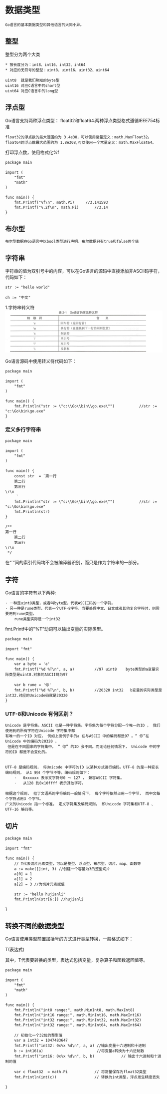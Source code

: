 # 数据类型

```
Go语言的基本数据类型和其他语言的大同小异。
```

## 整型

整型分为两个大类
``` 
* 按长度分为：int8、int16、int32、int64
* 对应的无符号的整型：uint8、uint16、uint32、uint64

uint8  就是我们熟知的byte型
uint16 对应C语言中的short型
uint64 对应C语言中的long型 
```

## 浮点型

Go语言支持两种浮点类型： float32和float64.两种浮点类型格式遵循IEEE754标准

```
float32的浮点数的最大范围约为 3.4e38，可以使用常量定义：math.MaxFloat32。
float64的浮点数最大范围约为 1.8e308,可以使用一个常量定义：math.MaxFloat64。
```

打印浮点数，使用格式化%f
```
package main

import (
	"fmt"
	"math"
)

func main() {
	fmt.Printf("%f\n", math.Pi)		//3.141593
	fmt.Printf("%.2f\n", math.Pi)		//3.14
}

```

## 布尔型
```
布尔型数据在Go语言中以bool类型进行声明，布尔数据只有true和false两个值
```

## 字符串

字符串的值为双引号中的内容，可以在Go语言的源码中直接添加非ASCII码字符，代码如下：
``` 
str := "hello world"

ch := "中文"
```

1.字符串转义符
![](../../_static/go_str0001.png)

Go语言源码中使用转义符代码如下：
``` 
package main

import (
	"fmt"
)

func main() {
	fmt.Println("str := \"c:\\Go\\bin\\go.exe\"")			//str := "c:\Go\bin\go.exe"
}

```


### 定义多行字符串
``` 
package main

import (
	"fmt"
)

func main() {
	const str  = `第一行
	第二行
	第三行
\r\n
     `
	fmt.Println("str := \"c:\\Go\\bin\\go.exe\"")			//str := "c:\Go\bin\go.exe"
	fmt.Println(str)
}

/**
第一行
	第二行
	第三行
\r\n
 */
```

在“`”间的索引代码均不会被编译器识别，而只是作为字符串的一部分。

## 字符

Go语言的字符有以下两种:
``` 
· 一种是uint8类型，或者叫byte型，代表ASCII码的一个字符。
· 另一种是rune类型，代表一个UTF-8字符，当要处理中文、日文或者其他复合字符时，则需要用到rune类型。
    rune类型实际是一个int32
```

fmt.Printf中的"%T"动词可以输出变量的实际类型。

``` 
package main

import "fmt"

func main() {
	var a byte = 'a'
	fmt.Printf("%d %T\n", a, a)			//97 uint8    byte类型的a变量实际类型是uint8.对象的ASCII码为97

	var b rune = '你'
	fmt.Printf("%d %T\n", b, b)			//20320 int32   b变量的实际类型是int32.对应的Unicode码就是20320
}

```



### UTF-8和Unicode 有何区别？
```
Unicode 是字符集。ASCII 也是一种字符集。字符集为每个字符分配一个唯一的ID ， 我们使用到的所有字符在Unicode 字符集中都
有唯一的一个ID 对应， 例如上面例子中的a 在与ASCII 中的编码都是97 。“ 你”在Unicode 中的编码为20320 ，
 但是在不同国家的字符集中， “ 你” 的ID 会不同。而无论任何情况下， Unicode 中的字符的ID 都是不会变化的。
 
 
UTF-8 是编码规则， 将Unicode 中字符的ID 以某种方式进行编码。UTF-8 的是一种变长编码规则， 从1 到4 个字节不等。编码规则如下：
    ·   0xxxxxx 表示文字符号0 ～ 127 ， 兼容ASCII 字符集。
    ·   从128 到0x10ffff 表示其他字符。
    
根据这个规则， 拉丁文语系的字符编码一般情况下， 每个字符依然占用一个字节， 而中文每个字符占用3 个字节。
广义的Unicode 指一个标准， 定义字符集及编码规则， 即Unicode 字符集和UTF-8 、
UTF-16 编码等。
```


## 切片

``` 
package main

import "fmt"

func main() {
	// T代表切片元素类型，可以是整型、浮点型、布尔型、切片、map、函数等
	a := make([]int, 3) //创建一个容量为3的整型切片
	a[0] = 1
	a[1] = 2
	a[2] = 3 //为切片元素赋值

	str := "hello hujianli"
	fmt.Println(str[6:]) //hujianli

}

```

## 转换不同的数据类型
Go语言使用类型前置加括号的方式进行类型转换，一般格式如下：

T(表达式)

其中，T代表要转换的类型，表达式包括变量，复杂算子和函数返回值等。
``` 
package main

import (
	"fmt"
	"math"
)

func main() {
	fmt.Println("int8 range:", math.MinInt8, math.MaxInt8)
	fmt.Println("int16 range:", math.MinInt16, math.MaxInt16)
	fmt.Println("int32 range:", math.MinInt32, math.MaxInt32)
	fmt.Println("int32 range:", math.MinInt64, math.MaxInt64)

	// 初始化一个32位的整型值
	var a int32 = 1047483647
	fmt.Printf("int32: 0x%x %d\n", a, a) //输出变量十六进制和十进制
	b := int16(a)                        //将变量a转换为十六进制数
	fmt.Printf("int16: 0x%x %d\n", b, b)			// 输出十六进制和十进制的值

	var c float32  = math.Pi			// 将常量保存为float32类型
	fmt.Println(int(c))					// 转换为int类型，浮点发生精度丢失

}

```

